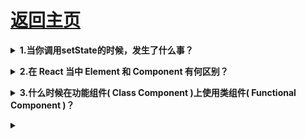# [返回主页](../README.md)

<b><details><summary>1.当你调用setState的时候，发生了什么事？</summary></b>

  将传递给 setState 的对象合并到组件的当前状态，这将启动一个和解的过程，构建一个新的 react 元素树，与上一个元素树进行对比（ diff ），从而进行最小化的重渲染。

</details>

<b><details><summary>2.在 React 当中 Element 和 Component 有何区别？</summary></b>

  React Element 是描述屏幕上所见内容的数据结构，是对于 UI 的对象表述。典型的 React Element 就是利用 JSX 构建的声明式代码片然后被转化为 createElement 的调用组合。

  React Component 是一个函数或一个类，可以接收参数输入，并且返回某个 React Element

</details>

<b><details><summary>3.什么时候在功能组件( Class Component )上使用类组件( Functional Component )？</summary></b>

  如果您的组件具有状态( state )或生命周期方法，请使用 Class 组件。否则，使用功能组件

</details>

<b><details><summary></summary></b>

</details>